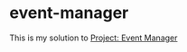 # event-manager
<p>This is my solution to <a href="https://www.theodinproject.com/paths/full-stack-ruby-on-rails/courses/ruby-programming/lessons/event-manager-ruby-programming">Project: Event Manager</a></p>
